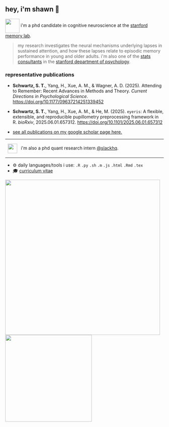 ## hey, i'm shawn 👋

<img width=45 align="center" src="https://identity.stanford.edu/wp-content/uploads/sites/3/2020/07/block-s-right.png" />&nbsp;i'm a phd candidate in cognitive neuroscience at the [stanford memory lab](https://memorylab.stanford.edu/). 

> my research investigates the neural mechanisms underlying lapses in sustained attention, and how these lapses relate to episodic memory performance in young and older adults. i'm also one of the [stats consultants](https://shawnschwartz.com/hacky-hours) in the [stanford department of psychology](https://psychology.stanford.edu).

### representative publications

- **Schwartz, S. T.**, Yang, H., Xue, A. M., & Wagner, A. D. (2025). Attending to Remember: Recent Advances in Methods and Theory. _Current Directions in Psychological Science_. https://doi.org/10.1177/09637214251339452
  
- **Schwartz, S. T.**, Yang, H., Xue, A. M., & He, M. (2025). `eyeris`: A flexible, extensible, and reproducible pupillometry preprocessing framework in R. _bioRxiv_, 2025.06.01.657312. https://doi.org/10.1101/2025.06.01.657312

- [see all publications on my google scholar page here.](https://scholar.google.com/citations?user=xII63_wAAAAJ&hl=en&oi=ao)

---

&nbsp;&nbsp;<img width=30 align="center" src="https://cdn.jsdelivr.net/gh/homarr-labs/dashboard-icons/png/slack.png" />&nbsp;&nbsp;&nbsp;i'm also a phd quant research intern [@slackhq](https://github.com/slackhq). 

---

<!--cbefore stanford, i completed my master's and bachelor's degrees at ucla (go bruins!) in [computational biology](https://michaelalfaro.github.io/alfaro-lab/) where I worked on [high-throughput](https://besjournals.onlinelibrary.wiley.com/doi/abs/10.1111/2041-210X.13712) phenoscaping pipelines as well as research in [human memory and education](https://castel.psych.ucla.edu). -->

- ⚙️ daily languages/tools i use: `.R` `.py` `.sh` `.m` `.js` `.html` `.Rmd` `.tex`
- 🎓 [curriculum vitae](https://shawnschwartz.com/cv.pdf)

<!-- <img height=250 width=1000 src="https://github-readme-stats.vercel.app/api/top-langs/?username=shawntz&langs_count=10&layout=compact" alt="shawn schwartz's github language stats" /></a> -->

<a href="https://github.com/shawntz">
<img width=492 align="center" src="https://github-readme-stats.vercel.app/api?username=shawntz&include_all_commits=true&show_icons=true&number_format=long&show=reviews,prs_merged&card_width=300" />
<img height=275 align="center" src="https://github-readme-stats.vercel.app/api/top-langs?username=shawntz&layout=compact&langs_count=16" />
</a>
